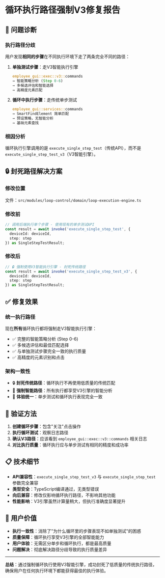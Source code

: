 # 循环执行路径强制V3修复报告

## 🎯 问题诊断

### 执行路径分歧
用户发现**相同的步骤**在不同执行环境下走了两条完全不同的路径：

1. **单独测试步骤**：走V3智能执行引擎
   ```rust
   employee_gui::exec::v3::commands
   → 智能策略分析 (Step 0-6)  
   → 多候选评估和智能选择
   → 高精度元素匹配
   ```

2. **循环中执行步骤**：走传统单步测试
   ```rust  
   employee_gui::services::commands
   → SmartFindElement 简单匹配
   → 预设策略，无智能分析
   → 基础元素查找
   ```

### 根因分析
循环执行引擎调用的是 `execute_single_step_test`（传统API），而不是 `execute_single_step_test_v3`（V3智能引擎）。

## 🔒 封死路径解决方案

### 修改位置
文件：`src/modules/loop-control/domain/loop-execution-engine.ts`

### 修改前
```typescript
// 调用后端执行单个步骤 - 使用现有的单步测试API
const result = await invoke('execute_single_step_test', {
  deviceId: deviceId,
  step: step
}) as SingleStepTestResult;
```

### 修改后  
```typescript
// 🔒 强制使用V3智能执行引擎 - 封死传统路径
const result = await invoke('execute_single_step_test_v3', {
  deviceId: deviceId,
  step: step
}) as SingleStepTestResult;
```

## ✅ 修复效果

### 统一执行路径
现在**所有**循环执行都将强制走V3智能执行引擎：
- ✅ 完整的智能策略分析 (Step 0-6)
- ✅ 多候选评估和最佳匹配选择  
- ✅ 与单独测试步骤完全一致的执行质量
- ✅ 高精度的元素识别和点击

### 架构一致性
- 🔒 **封死传统路径**：循环执行不再使用低质量的传统匹配
- 🧠 **强制智能路径**：所有执行都享受V3引擎的智能分析
- 🎯 **体验统一**：单步测试和循环执行表现完全一致

## 🧪 验证方法

1. **创建循环步骤**：包含"关注"点击操作
2. **执行循环测试**：观察日志路径
3. **确认V3路径**：应该看到 `employee_gui::exec::v3::commands` 相关日志
4. **对比执行质量**：循环执行应与单步测试有相同的精度和成功率

## 📋 技术细节

- **API兼容性**：`execute_single_step_test_v3` 与 `execute_single_step_test` 参数完全兼容
- **类型安全**：TypeScript编译通过，无类型错误
- **向后兼容**：修改仅影响循环执行路径，不影响其他功能
- **性能影响**：V3引擎虽然计算量稍大，但执行准确度显著提升

## 🎯 用户价值

- **执行一致性**：消除了"为什么循环里的步骤表现不如单独测试"的困惑
- **质量保障**：循环执行享受V3引擎的全部智能能力
- **用户体验**：无需区分单步和循环执行，都是最高质量
- **问题解决**：彻底解决路径分歧导致的执行质量差异

---

**总结**：通过强制循环执行使用V3智能引擎，成功封死了低质量的传统执行路径，确保用户在任何执行环境下都能获得最佳的执行体验。